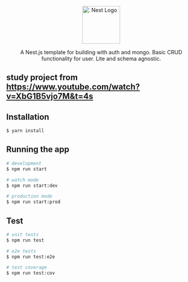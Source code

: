 <p align="center">
  <a href="http://nestjs.com/" target="blank"><img src="https://www.fernandoboza.com/Logo.svg" heigh="auto" width="100" alt="Nest Logo" /></a>
</p>

<p align="center">A Nest.js template for building with auth and mongo. Basic CRUD functionality for user. 
Lite and schema agnostic.</p>

## study project from https://www.youtube.com/watch?v=XbG1B5vjo7M&t=4s

## Installation

```bash
$ yarn install
```

## Running the app

```bash
# development
$ npm run start

# watch mode
$ npm run start:dev

# production mode
$ npm run start:prod
```

## Test

```bash
# unit tests
$ npm run test

# e2e tests
$ npm run test:e2e

# test coverage
$ npm run test:cov
```

